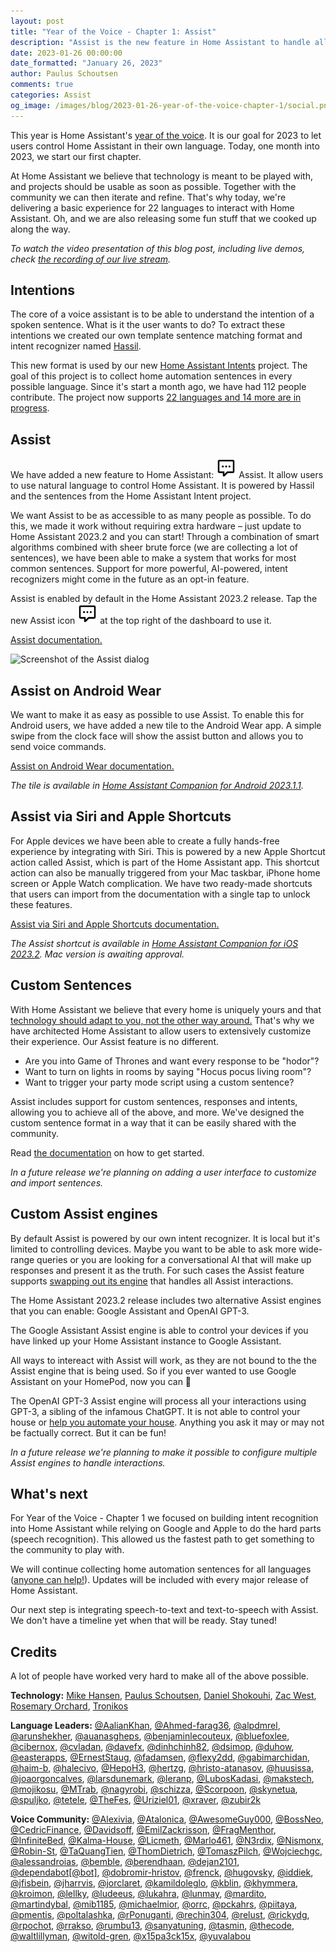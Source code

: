 ```yaml
---
layout: post
title: "Year of the Voice - Chapter 1: Assist"
description: "Assist is the new feature in Home Assistant to handle all your conversations."
date: 2023-01-26 00:00:00
date_formatted: "January 26, 2023"
author: Paulus Schoutsen
comments: true
categories: Assist
og_image: /images/blog/2023-01-26-year-of-the-voice-chapter-1/social.png
---
```


This year is Home Assistant's [year of the voice](https://www.home-assistant.io/blog/2022/12/20/year-of-voice/). It is our goal for 2023 to let users control Home Assistant in their own language. Today, one month into 2023, we start our first chapter.

At Home Assistant we believe that technology is meant to be played with, and projects should be usable as soon as possible. Together with the community we can then iterate and refine. That's why today, we're delivering a basic experience for 22 languages to interact with Home Assistant. Oh, and we are also releasing some fun stuff that we cooked up along the way.

_To watch the video presentation of this blog post, including live demos, check [the recording of our live stream](https://www.youtube.com/live/ixgNT3RETPg)._

## Intentions

The core of a voice assistant is to be able to understand the intention of a spoken sentence. What is it the user wants to do? To extract these intentions we created our own template sentence matching format and intent recognizer named [Hassil](https://github.com/home-assistant/hassil).

This new format is used by our new [Home Assistant Intents](https://github.com/home-assistant/intents) project. The goal of this project is to collect home automation sentences in every possible language. Since it's start a month ago, we have had 112 people contribute. The project now supports [22 languages and 14 more are in progress](https://ohf-voice.github.io/intents/).

## Assist

We have added a new feature to Home Assistant: <img src='/images/assist/assist-icon.svg' alt='Assist icon' style='height: 32px' class='no-shadow'> Assist. It allow users to use natural language to control Home Assistant. It is powered by Hassil and the sentences from the Home Assistant Intent project.

<!--more-->

We want Assist to be as accessible to as many people as possible. To do this, we made it work without requiring extra hardware – just update to Home Assistant 2023.2 and you can start! Through a combination of smart algorithms combined with sheer brute force (we are collecting a lot of sentences), we have been able to make a system that works for most common sentences. Support for more powerful, AI-powered, intent recognizers might come in the future as an opt-in feature.

Assist is enabled by default in the Home Assistant 2023.2 release. Tap the new Assist icon <img src='/images/assist/assist-icon.svg' alt='Assist icon' style='height: 32px' class='no-shadow'> at the top right of the dashboard to use it.

[Assist documentation.](https://www.home-assistant.io/voice_control/)

<img src="{{site.baseurl}}/images/blog/2023-01-26-year-of-the-voice-chapter-1/assist-dialog.png" alt="Screenshot of the Assist dialog" class='no-shadow' />

## Assist on Android Wear

We want to make it as easy as possible to use Assist. To enable this for Android users, we have added a new tile to the Android Wear app. A simple swipe from the clock face will show the assist button and allows you to send voice commands.

[Assist on Android Wear documentation.](https://www.home-assistant.io/voice_control/android/)

_The tile is available in [Home Assistant Companion for Android 2023.1.1](https://play.google.com/store/apps/details?id=io.homeassistant.companion.android&pcampaignid=pcampaignidMKT-Other-global-all-co-prtnr-py-PartBadge-Mar2515-1&pcampaignid=pcampaignidMKT-Other-global-all-co-prtnr-py-PartBadge-Mar2515-1)._

<lite-youtube videoid="Dr_ZCbt8w5k" videotitle="Assist on Android Wear"></lite-youtube>

## Assist via Siri and Apple Shortcuts

For Apple devices we have been able to create a fully hands-free experience by integrating with Siri. This is powered by a new Apple Shortcut action called Assist, which is part of the Home Assistant app. This shortcut action can also be manually triggered from your Mac taskbar, iPhone home screen or Apple Watch complication. We have two ready-made shortcuts that users can import from the documentation with a single tap to unlock these features.

[Assist via Siri and Apple Shortcuts documentation.](https://www.home-assistant.io/voice_control/apple/)

_The Assist shortcut is available in [Home Assistant Companion for iOS 2023.2](https://apps.apple.com/us/app/home-assistant/id1099568401?itsct=apps_box_badge&itscg=30200). Mac version is awaiting approval._

<lite-youtube videoid="sQ7X7jz1SrA" videotitle="Assist on Apple HomePod"></lite-youtube>

## Custom Sentences

With Home Assistant we believe that every home is uniquely yours and that [technology should adapt to you, not the other way around.](https://www.home-assistant.io/blog/2016/01/19/perfect-home-automation/) That's why we have architected Home Assistant to allow users to extensively customize their experience. Our Assist feature is no different.

- Are you into Game of Thrones and want every response to be "hodor"?
- Want to turn on lights in rooms by saying "Hocus pocus living room"?
- Want to trigger your party mode script using a custom sentence?

Assist includes support for custom sentences, responses and intents, allowing you to achieve all of the above, and more. We've designed the custom sentence format in a way that it can be easily shared with the community.

Read [the documentation](https://www.home-assistant.io/voice_control/custom_sentences) on how to get started.

_In a future release we're planning on adding a user interface to customize and import sentences._

## Custom Assist engines

By default Assist is powered by our own intent recognizer. It is local but it's limited to controlling devices. Maybe you want to be able to ask more wide-range queries or you are looking for a conversational AI that will make up responses and present it as the truth. For such cases the Assist feature supports [swapping out its engine](https://developers.home-assistant.io/docs/core/conversation/custom_agent) that handles all Assist interactions.

The Home Assistant 2023.2 release includes two alternative Assist engines that you can enable: Google Assistant and OpenAI GPT-3.

The Google Assistant Assist engine is able to control your devices if you have linked up your Home Assistant instance to Google Assistant.

All ways to intereact with Assist will work, as they are not bound to the the Assist engine that is being used. So if you ever wanted to use Google Assistant on your HomePod, now you can 🤭

<lite-youtube videoid="orgTMVy0TrI" videotitle="Google Assistant on Apple HomePod"></lite-youtube>

The OpenAI GPT-3 Assist engine will process all your interactions using GPT-3, a sibling of the infamous ChatGPT. It is not able to control your house or [help you automate your house](/blog/2023/01/23/help-others-leave-ai-at-the-dor/). Anything you ask it may or may not be factually correct. But it can be fun!

_In a future release we're planning to make it possible to configure multiple Assist engines to handle interactions._

## What's next

For Year of the Voice - Chapter 1 we focused on building intent recognition into Home Assistant while relying on Google and Apple to do the hard parts (speech recognition). This allowed us the fastest path to get something to the community to play with.

We will continue collecting home automation sentences for all languages ([anyone can help!](https://developers.home-assistant.io/docs/voice/intent-recognition/)). Updates will be included with every major release of Home Assistant.

Our next step is integrating speech-to-text and text-to-speech with Assist. We don't have a timeline yet when that will be ready. Stay tuned!
## Credits

A lot of people have worked very hard to make all of the above possible.

**Technology:**
[Mike Hansen](https://github.com/synesthesiam), [Paulus Schoutsen](https://github.com/balloob), [Daniel Shokouhi](https://github.com/dshokouhi), [Zac West](https://github.com/zacwest), [Rosemary Orchard](https://github.com/rosemaryorchard), [Tronikos](https://github.com/tronikos)

**Language Leaders:**
[@AalianKhan](https://github.com/AalianKhan), [@Ahmed-farag36](https://github.com/Ahmed-farag36), [@alpdmrel](https://github.com/alpdmrel), [@arunshekher](https://github.com/arunshekher), [@auanasgheps](https://github.com/auanasgheps), [@benjaminlecouteux](https://github.com/benjaminlecouteux), [@bluefoxlee](https://github.com/bluefoxlee), [@cibernox](https://github.com/cibernox), [@cvladan](https://github.com/cvladan), [@davefx](https://github.com/davefx), [@dinhchinh82](https://github.com/dinhchinh82), [@dsimop](https://github.com/dsimop), [@duhow](https://github.com/duhow), [@easterapps](https://github.com/easterapps), [@ErnestStaug](https://github.com/ErnestStaug), [@fadamsen](https://github.com/fadamsen), [@flexy2dd](https://github.com/flexy2dd), [@gabimarchidan](https://github.com/gabimarchidan), [@haim-b](https://github.com/haim-b), [@halecivo](https://github.com/halecivo), [@HepoH3](https://github.com/HepoH3), [@hertzg](https://github.com/hertzg), [@hristo-atanasov](https://github.com/hristo-atanasov), [@huusissa](https://github.com/huusissa), [@joaorgoncalves](https://github.com/joaorgoncalves), [@larsdunemark](https://github.com/larsdunemark), [@leranp](https://github.com/leranp), [@LubosKadasi](https://github.com/LubosKadasi), [@makstech](https://github.com/makstech), [@mojikosu](https://github.com/mojikosu), [@MTrab](https://github.com/MTrab), [@nagyrobi](https://github.com/nagyrobi), [@schizza](https://github.com/schizza), [@Scorpoon](https://github.com/Scorpoon), [@skynetua](https://github.com/skynetua), [@spuljko](https://github.com/spuljko), [@tetele](https://github.com/tetele), [@TheFes](https://github.com/TheFes), [@Uriziel01](https://github.com/Uriziel01), [@xraver](https://github.com/xraver), [@zubir2k](https://github.com/zubir2k)

**Voice Community:**
[@Alexivia](https://github.com/Alexivia), [@Atalonica](https://github.com/Atalonica), [@AwesomeGuy000](https://github.com/AwesomeGuy000), [@BossNeo](https://github.com/BossNeo), [@CedricFinance](https://github.com/CedricFinance), [@Davidsoff](https://github.com/Davidsoff), [@EmilZackrisson](https://github.com/EmilZackrisson), [@FragMenthor](https://github.com/FragMenthor), [@InfiniteBed](https://github.com/InfiniteBed), [@Kalma-House](https://github.com/Kalma-House), [@Licmeth](https://github.com/Licmeth), [@Marlo461](https://github.com/Marlo461), [@N3rdix](https://github.com/N3rdix), [@Nismonx](https://github.com/Nismonx), [@Robin-St](https://github.com/Robin-St), [@TaQuangTien](https://github.com/TaQuangTien), [@ThomDietrich](https://github.com/ThomDietrich), [@TomaszPilch](https://github.com/TomaszPilch), [@Wojciechgc](https://github.com/Wojciechgc), [@alessandroias](https://github.com/alessandroias), [@bemble](https://github.com/bemble), [@berendhaan](https://github.com/berendhaan), [@dejan2101](https://github.com/dejan2101), [@dependabot[@bot]](https://github.com/dependabot[@bot]), [@dobromir-hristov](https://github.com/dobromir-hristov), [@frenck](https://github.com/frenck), [@hugovsky](https://github.com/hugovsky), [@iddiek](https://github.com/iddiek), [@jfisbein](https://github.com/jfisbein), [@jharrvis](https://github.com/jharrvis), [@jorclaret](https://github.com/jorclaret), [@kamildoleglo](https://github.com/kamildoleglo), [@kblin](https://github.com/kblin), [@khymmera](https://github.com/khymmera), [@kroimon](https://github.com/kroimon), [@lellky](https://github.com/lellky), [@ludeeus](https://github.com/ludeeus), [@lukahra](https://github.com/lukahra), [@lunmay](https://github.com/lunmay), [@mardito](https://github.com/mardito), [@martindybal](https://github.com/martindybal), [@mib1185](https://github.com/mib1185), [@michaelmior](https://github.com/michaelmior), [@orrc](https://github.com/orrc), [@pckahrs](https://github.com/pckahrs), [@piitaya](https://github.com/piitaya), [@pmentis](https://github.com/pmentis), [@poltalashka](https://github.com/poltalashka), [@rPonuganti](https://github.com/rPonuganti), [@rechin304](https://github.com/rechin304), [@relust](https://github.com/relust), [@rickydg](https://github.com/rickydg), [@rpochot](https://github.com/rpochot), [@rrakso](https://github.com/rrakso), [@rumbu13](https://github.com/rumbu13), [@sanyatuning](https://github.com/sanyatuning), [@tasmin](https://github.com/tasmin), [@thecode](https://github.com/thecode), [@waltlillyman](https://github.com/waltlillyman), [@witold-gren](https://github.com/witold-gren), [@x15pa3ck15x](https://github.com/x15pa3ck15x), [@yuvalabou](https://github.com/yuvalabou)

